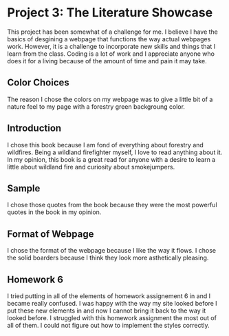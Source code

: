 # Project 3: The Literature Showcase

This project has been somewhat of a challenge for me. I believe I have the basics of desgining a webpage that functions the way actual webpages work. However, it is a challenge to incorporate new skills and things that I learn from the class. Coding is a lot of work and I appreciate anyone who does it for a living because of the amount of time and pain it may take.

## Color Choices
The reason I chose the colors on my webpage was to give a little bit of a nature feel to my page with a forestry green backgroung color.

## Introduction
I chose this book because I am fond of everything about forestry and wildfires. Being a wildland firefighter myself, I love to read anything about it. In my opinion, this book is a great read for anyone with a desire to learn a little about wildland fire and curiosity about smokejumpers.

## Sample
I chose those quotes from the book because they were the most powerful quotes in the book in my opinion.

## Format of Webpage
I chose the format of the webpage because I like the way it flows. I chose the solid boarders because I think they look more asthetically pleasing.

## Homework 6
I tried putting in all of the elements of homework assignement 6 in and I became really confused. I was happy with the way my site looked before I put these new elements in and now I cannot bring it back to the way it looked before. I struggled with this homework assignment the most out of all of them. I could not figure out how to implement the styles correctly. 
